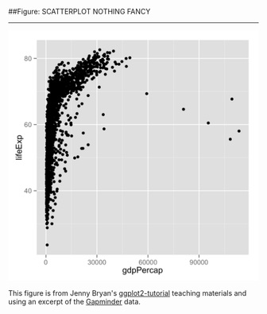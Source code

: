 ##Figure: SCATTERPLOT NOTHING FANCY
***
![`0004_scatterplot-nothing-fancy`](0004_scatterplot-nothing-fancy.png)

This figure is from Jenny Bryan's [ggplot2-tutorial](https://github.com/jennybc/ggplot2-tutorial) teaching materials and using an excerpt of the [Gapminder](https://github.com/jennybc/gapminder) data.
